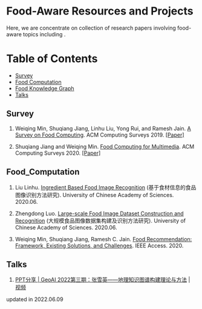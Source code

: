 # Food-Aware Resources and Projects


Here, we are concentrate on collection of research papers involving food-aware topics including . 


Table of Contents
=================

<!--   * [Report](#Report) -->
  * [Survey](#Survey)
  * [Food Computation](#Food_Computation)
  * [Food Knowledge Graph](#Food_Knowledge_Graph)
  * [Talks](#Talks)
<!--   * [Temporal Relation Checking](#Temporal_Relation_Checking) -->


## Survey
1. Weiqing Min, Shuqiang Jiang, Linhu Liu, Yong Rui, and Ramesh Jain. [A Survey on Food Computing](https://arxiv.org/pdf/1808.07202.pdf). ACM Computing Surveys 2019. [[Paper]](https://arxiv.org/pdf/1808.07202.pdf) 


2. Shuqiang Jiang and Weiqing Min. [Food Computing for Multimedia](https://dl.acm.org/doi/10.1145/3394171.3418544). ACM Computing Surveys 2020. [[Paper]](https://dl.acm.org/doi/10.1145/3394171.3418544) 




## Food_Computation
1. Liu Linhu. [Ingredient Based Food Image Recognition](http://vipl.ict.ac.cn/homepage/minweiqing/Thesis_Dissertation/Ingredient%20Based%20Food%20Recognition-LinhuLiu.pdf) (基于食材信息的食品图像识别方法研究). University of Chinese Academy of Sciences. 2020.06. 


2. Zhengdong Luo. [Large-scale Food Image Dataset Construction and Recognition](http://vipl.ict.ac.cn/homepage/minweiqing/Thesis_Dissertation/Research%20on%20large-scale%20food%20image%20dataset%20construction%20and%20recognition-ZhengdongLuo.pdf) (大规模食品图像数据集构建及识别方法研究). University of Chinese Academy of Sciences. 2020.06. 


3. Weiqing Min, Shuqiang Jiang, Ramesh C. Jain. [Food Recommendation: Framework, Existing Solutions, and Challenges](https://ieeexplore.ieee.org/document/8930090). IEEE Access. 2020. 



## Talks
1. [PPT分享 | GeoAI 2022第三期：张雪英——地理知识图谱构建理论与方法](https://mp.weixin.qq.com/s/mWKX6eGFife9-IOYAgm7Vw) | [视频](https://www.bilibili.com/video/BV1yU4y117cD?spm_id_from=333.337.search-card.all.click)



<!-- ## Temporal_QA
1. Camille Bourgaux and Anni-Yasmin Turhan. [Temporal Query Answering in DL-Lite over Inconsistent Data](https://link.springer.com/content/pdf/10.1007%2F978-3-319-68288-4_8.pdf). ISWC 2017. [[Paper]](https://link.springer.com/content/pdf/10.1007%2F978-3-319-68288-4_8.pdf) -->

updated in 2022.06.09